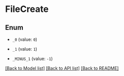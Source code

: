 # FileCreate

## Enum


* `_0` (value: `0`)

* `_1` (value: `1`)

* `_MINUS_1` (value: `-1`)


[[Back to Model list]](../README.md#documentation-for-models) [[Back to API list]](../README.md#documentation-for-api-endpoints) [[Back to README]](../README.md)


